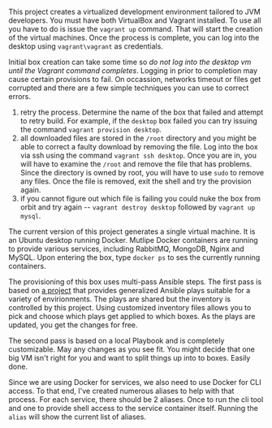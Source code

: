 This project creates a virtualized development environment tailored to JVM developers.  You must have both VirtualBox and Vagrant installed.  To use all you have
 to do is issue the `vagrant up` command.  That will start the creation of the virtual machines.  Once the process is complete, you can log into the desktop
using `vagrant\vagrant` as credentials. 


Initial box creation can take some time so _do not log into the desktop vm until the Vagrant command completes_.  Logging in prior to completion may cause
certain provisions to fail.  On occassion, networks timeout or files get corrupted and there are a few simple techniques you can use to correct errors.

1. retry the process.  Determine the name of the box that failed and attempt to retry build.  For example, if the `desktop` box failed you can
   try issuing the command `vagrant provision desktop`.
2. all downloaded files are stored in the `/root` directory and you might be able to correct a faulty download by removing the file.  Log
   into the box via ssh using the command `vagrant ssh desktop`.  Once you are in, you will have to examine the `/root` and remove the file
   that has problems.  Since the directory is owned by root, you will have to use `sudo` to remove any files.  Once the file is removed,
   exit the shell and try the provision again.
3. if you cannot figure out which file is failing you could nuke the box from orbit and try again -- `vagrant destroy desktop` followed by
   `vagrant up mysql`.

The current version of this project generates a single virtual machine.  It is an Ubuntu desktop running Docker.  Mutlipe Docker containers are running to provide various services, including RabbitMQ, MongoDB, Nginx and MySQL.  Upon entering the box, type `docker ps` to ses the currently running containers.

The provisioning of this box uses multi-pass Ansible steps.  The first pass is based on [a project](https://github.com/kurron/ansible-pull) that provides generalized Ansible plays suitable for a variety of envirionments.  The plays are shared but the inventory is controlled by this project.  Using customized inventory files allows you to pick and choose which plays get applied to which boxes.  As the plays are updated, you get the changes for free.

The second pass is based on a local Playbook and is completely customizable.  May any changes as you see fit.  You might decide that one big VM isn't right for you and want to split things up into to boxes.  Easily done.

Since we are using Docker for services, we also need to use Docker for CLI access.  To that end, I've created numerous aliases to help with that process.  For each service, there should be 2 aliases.  Once to run the cli tool and one to provide shell access to the service container itself.  Running the `alias` will show the current list of aliases.
